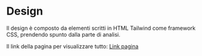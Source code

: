 # Design
Il design è composto da elementi scritti in HTML Tailwind come framework CSS, prendendo spunto dalla parte di analisi.

Il link della pagina per visualizzare tutto: [Link pagina]()
